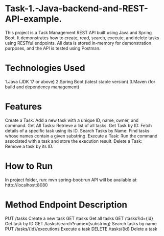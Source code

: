 # Task-1.-Java-backend-and-REST-API-example.
This project is a Task Management REST API built using Java and Spring Boot. It demonstrates how to create, read, search, execute, and delete tasks using RESTful endpoints. All data is stored in-memory for demonstration purposes, and the API is tested using Postman.

# Technologies Used
1.Java (JDK 17 or above)
2.Spring Boot (latest stable version)
3.Maven (for build and dependency management)

# Features
Create a Task: Add a new task with a unique ID, name, owner, and command.
Get All Tasks: Retrieve a list of all tasks.
Get Task by ID: Fetch details of a specific task using its ID.
Search Tasks by Name: Find tasks whose names contain a given substring.
Execute a Task: Run the command associated with a task and store the execution result.
Delete a Task: Remove a task by its ID.

# How to Run
In project folder, run: mvn spring-boot:run
API will be available at: http://localhost:8080

# Method	          Endpoint	                          Description
PUT              	/tasks              	            Create a new task
GET	              /tasks	                          Get all tasks
GET	            /tasks?id={id}	                    Get task by ID
GET	      /tasks/search?name={substring}	          Search tasks by name
PUT       	/tasks/{id}/executions                	Execute a task
DELETE	        /tasks/{id}	                        Delete a task
